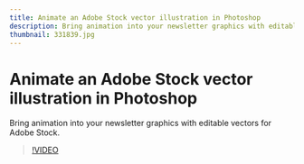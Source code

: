 ```yaml
---
title: Animate an Adobe Stock vector illustration in Photoshop
description: Bring animation into your newsletter graphics with editable vectors for Adobe Stock
thumbnail: 331839.jpg
---
```


# Animate an Adobe Stock vector illustration in Photoshop

Bring animation into your newsletter graphics with editable vectors for Adobe Stock.

>[!VIDEO](https://video.tv.adobe.com/v/331839?hidetitle=true)